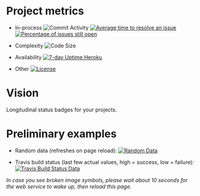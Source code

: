 # Project metrics

- In-process
![Commit Activity](https://img.shields.io/github/commit-activity/m/klaeufer/sparkbadge)
[![Average time to resolve an issue](http://isitmaintained.com/badge/resolution/klaeufer/sparkbadge.svg)](http://isitmaintained.com/project/klaeufer/sparkbadge "Average time to resolve an issue")
[![Percentage of issues still open](http://isitmaintained.com/badge/open/klaeufer/sparkbadge.svg)](http://isitmaintained.com/project/klaeufer/sparkbadge "Percentage of issues still open")
- Complexity
![Code Size](https://img.shields.io/github/languages/code-size/klaeufer/sparkbadge)

- Availability
[![7-day Uptime Heroku](https://img.shields.io/uptimerobot/ratio/7/m786448003-d517188383140f5309a2edc2)](https://sparkbadge.herokuapp.com/)
- Other
[![License](http://img.shields.io/:license-mit-blue.svg)](http://doge.mit-license.org)

# Vision

Longitudinal status badges for your projects.

# Preliminary examples

- Random data (refreshes on page reload): [![Random Data](https://sparkbadge.herokuapp.com/random)](https://github.com/klaeufer/sparkbadge)

- Travis build status (last few actual values, high = success, low = failure): [![Travis Build Status Data](https://sparkbadge.herokuapp.com/travis/LoyolaChicagoCode/simpleimperative-algebraic-scala)](https://travis-ci.org/LoyolaChicagoCode/simpleimperative-algebraic-scala/builds)

*In case you see broken image symbols, please wait about 10 seconds for the web service to wake up, then reload this page.*

